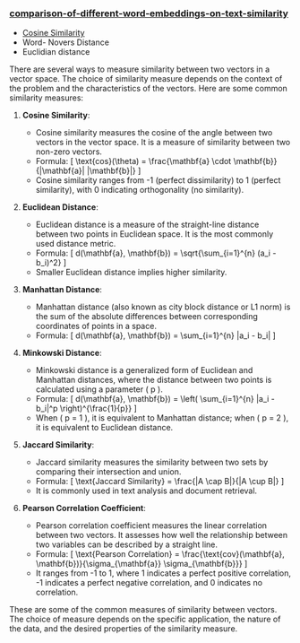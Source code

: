 ### [comparison-of-different-word-embeddings-on-text-similarity](https://intellica-ai.medium.com/comparison-of-different-word-embeddings-on-text-similarity-a-use-case-in-nlp-e83e08469c1c)
   - [Cosine Similarity](https://www.kaggle.com/code/cdabakoglu/word-vectors-cosine-similarity)
   - Word- Novers Distance
   - Euclidian distance

There are several ways to measure similarity between two vectors in a vector space. The choice of similarity measure depends on the context of the problem and the characteristics of the vectors. Here are some common similarity measures:

1. **Cosine Similarity**:
   - Cosine similarity measures the cosine of the angle between two vectors in the vector space. It is a measure of similarity between two non-zero vectors.
   - Formula:
     \[ \text{cos}(\theta) = \frac{\mathbf{a} \cdot \mathbf{b}}{\|\mathbf{a}\| \|\mathbf{b}\|} \]
   - Cosine similarity ranges from -1 (perfect dissimilarity) to 1 (perfect similarity), with 0 indicating orthogonality (no similarity).

2. **Euclidean Distance**:
   - Euclidean distance is a measure of the straight-line distance between two points in Euclidean space. It is the most commonly used distance metric.
   - Formula:
     \[ d(\mathbf{a}, \mathbf{b}) = \sqrt{\sum_{i=1}^{n} (a_i - b_i)^2} \]
   - Smaller Euclidean distance implies higher similarity.

3. **Manhattan Distance**:
   - Manhattan distance (also known as city block distance or L1 norm) is the sum of the absolute differences between corresponding coordinates of points in a space.
   - Formula:
     \[ d(\mathbf{a}, \mathbf{b}) = \sum_{i=1}^{n} |a_i - b_i| \]

4. **Minkowski Distance**:
   - Minkowski distance is a generalized form of Euclidean and Manhattan distances, where the distance between two points is calculated using a parameter \( p \).
   - Formula:
     \[ d(\mathbf{a}, \mathbf{b}) = \left( \sum_{i=1}^{n} |a_i - b_i|^p \right)^{\frac{1}{p}} \]
   - When \( p = 1 \), it is equivalent to Manhattan distance; when \( p = 2 \), it is equivalent to Euclidean distance.

5. **Jaccard Similarity**:
   - Jaccard similarity measures the similarity between two sets by comparing their intersection and union.
   - Formula:
     \[ \text{Jaccard Similarity} = \frac{|A \cap B|}{|A \cup B|} \]
   - It is commonly used in text analysis and document retrieval.

6. **Pearson Correlation Coefficient**:
   - Pearson correlation coefficient measures the linear correlation between two vectors. It assesses how well the relationship between two variables can be described by a straight line.
   - Formula:
     \[ \text{Pearson Correlation} = \frac{\text{cov}(\mathbf{a}, \mathbf{b})}{\sigma_{\mathbf{a}} \sigma_{\mathbf{b}}} \]
   - It ranges from -1 to 1, where 1 indicates a perfect positive correlation, -1 indicates a perfect negative correlation, and 0 indicates no correlation.

These are some of the common measures of similarity between vectors. The choice of measure depends on the specific application, the nature of the data, and the desired properties of the similarity measure.
